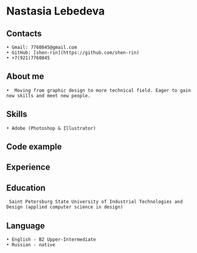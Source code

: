 
# Nastasia Lebedeva

## Contacts
    • Gmail: 7760845@gmail.com
    • GitHub: [shen-rin](https://github.com/shen-rin)
    • +7(921)7760845 
    
## About me
    •  Moving from graphic design to more technical field. Eager to gain new skills and meet new people.
    
## Skills
    • Adobe (Photoshop & Illustrator)

## Code example

## Experience

## Education
     Saint Petersburg State University of Industrial Technologies and Design (applied computer science in design)
     
## Language     
    • English - B2 Upper-Intermediate
    • Russian - native
